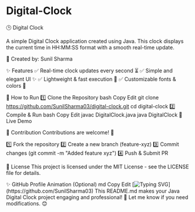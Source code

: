 # Digital-Clock


🕒 Digital Clock

A simple Digital Clock application created using Java. This clock displays the current time in HH:MM:SS format with a smooth real-time update.

📌 Created by: Sunil Sharma

✨ Features
✅ Real-time clock updates every second ⏳
✅ Simple and elegant UI ✨
✅ Lightweight & fast execution 🚀
✅ Customizable fonts & colors 🎨

🚀 How to Run
1️⃣ Clone the Repository
bash
Copy
Edit
git clone https://github.com/SunilSharma03/digital-clock.git
cd digital-clock
2️⃣ Compile & Run
bash
Copy
Edit
javac DigitalClock.java
java DigitalClock
🎥 Live Demo

📌 Contribution
Contributions are welcome! 🚀

1️⃣ Fork the repository
2️⃣ Create a new branch (feature-xyz)
3️⃣ Commit changes (git commit -m "Added feature xyz")
4️⃣ Push & Submit PR

📜 License
This project is licensed under the MIT License - see the LICENSE file for details.

✨ GitHub Profile Animation (Optional)
md
Copy
Edit
[![Typing SVG](https://readme-typing-svg.herokuapp.com?font=Fira+Code&pause=1000&color=29C5F6&width=435&lines=Digital+Clock+🕒;Created+by+Sunil+Sharma!)](https://github.com/SunilSharma03)
This README.md makes your Java Digital Clock project engaging and professional! 🚀 Let me know if you need modifications. 😊
